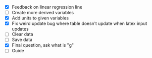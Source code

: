 - [x] Feedback on linear regression line
- [ ] Create more derived variables
- [x] Add units to given variables
- [x] Fix weird update bug where table doesn't update when latex input updates
- [ ] Clear data
- [ ] Save data
- [x] Final question, ask what is "g"
- [ ] Guide

